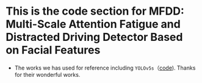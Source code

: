 # This is the code section for MFDD: Multi-Scale Attention Fatigue and Distracted Driving Detector Based on Facial Features

- The works we has used for reference including `YOLOv5s`（[code](https://github.com/ultralytics/yolov5)). Thanks for their wonderful works.
